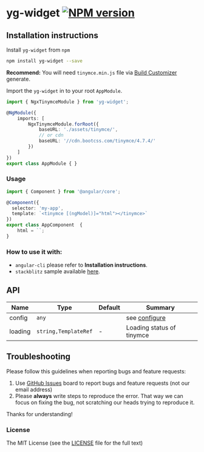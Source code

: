 # yg-widget [![NPM version](https://img.shields.io/npm/v/yg-widget.svg)](https://www.npmjs.com/package/yg-widget)

## Installation instructions

Install `yg-widget` from `npm`

```bash
npm install yg-widget --save
```

**Recommend:** You will need `tinymce.min.js` file via [Build Customizer](https://www.tinymce.com/download/custom-builds/) generate.

Import the `yg-widget` in to your root `AppModule`.

```typescript
import { NgxTinymceModule } from 'yg-widget';

@NgModule({
    imports: [
        NgxTinymceModule.forRoot({
            baseURL: './assets/tinymce/',
            // or cdn
            baseURL: '//cdn.bootcss.com/tinymce/4.7.4/'
        })
    ]
})
export class AppModule { }
```

### Usage

```ts
import { Component } from '@angular/core';

@Component({
  selector: 'my-app',
  template: `<tinymce [(ngModel)]="html"></tinymce>`
})
export class AppComponent  {
    html = ``;
}
```

### How to use it with:

+ `angular-cli` please refer to **Installation instructions**.
+ `stackblitz` sample available [here](https://stackblitz.com/edit/yg-widget?file=app%2Fapp.component.ts).

## API

| Name    | Type           | Default  | Summary |
| ------- | ------------- | ----- | ----- |
| config | `any` |  | see [configure](https://www.tinymce.com/docs/configure/integration-and-setup/) |
| loading | `string,TemplateRef` | - | Loading status of tinymce |

## Troubleshooting

Please follow this guidelines when reporting bugs and feature requests:

1. Use [GitHub Issues](https://github.com/cipchk/yg-widget/issues) board to report bugs and feature requests (not our email address)
2. Please **always** write steps to reproduce the error. That way we can focus on fixing the bug, not scratching our heads trying to reproduce it.

Thanks for understanding!

### License

The MIT License (see the [LICENSE](https://github.com/cipchk/yg-widget/blob/master/LICENSE) file for the full text)
